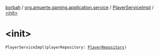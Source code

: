 [borbah](../../index.md) / [org.amuerte.gaming.application.service](../index.md) / [PlayerServiceImpl](index.md) / [&lt;init&gt;](./-init-.md)

# &lt;init&gt;

`PlayerServiceImpl(playerRepository: `[`PlayerRepository`](../../org.amuerte.gaming.domain/-player-repository/index.md)`)`